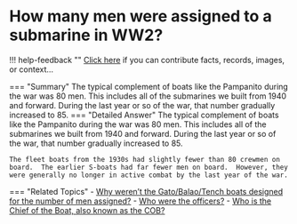 # How many men were assigned to a submarine in WW2?

!!! help-feedback ""
    <a href="/feedback/" data-feedback-link>Click here</a>
    if you can contribute facts, records, images, or context…

<a id="summary"></a>
=== "Summary"
    The typical complement of boats like the Pampanito during the war was 80 men. This includes all of the submarines we built from 1940 and forward. During the last year or so of the war, that number gradually increased to 85.
=== "Detailed Answer"
    The typical complement of boats like the Pampanito during the war was 80 men.  This includes all of the submarines we built from 1940 and forward.  During the last year or so of the war, that number gradually increased to 85.

    The fleet boats from the 1930s had slightly fewer than 80 crewmen on board.  The earlier S-boats had far fewer men on board.  However, they were generally no longer in active combat by the last year of the war.
=== "Related Topics"
    - [Why weren’t the Gato/Balao/Tench boats designed for the number of men assigned?](./why-werent-the-gatobalaotench-boats-designed-for-the-number-of-men-assigned.md#summary)
    - [Who were the officers?](./who-were-the-officers.md#summary)
    - [Who is the Chief of the Boat, also known as the COB?](./who-is-the-chief-of-the-boat-also-known-as-the-cob.md#summary)